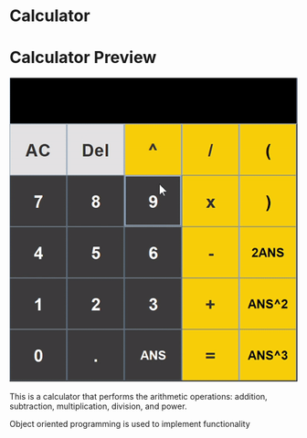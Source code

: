 # Calculator

# Calculator Preview #
![](https://github.com/asemshaath/Calculator/blob/main/Pics/giffyCalculator.gif)

This is a calculator that performs the arithmetic operations: addition,
subtraction, multiplication, division, and power.

Object oriented programming is used to implement functionality
